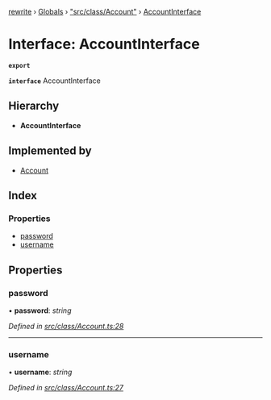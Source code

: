 [rewrite](../README.md) › [Globals](../globals.md) › ["src/class/Account"](../modules/_src_class_account_.md) › [AccountInterface](_src_class_account_.accountinterface.md)

# Interface: AccountInterface

**`export`** 

**`interface`** AccountInterface

## Hierarchy

* **AccountInterface**

## Implemented by

* [Account](../classes/_src_class_account_.account.md)

## Index

### Properties

* [password](_src_class_account_.accountinterface.md#password)
* [username](_src_class_account_.accountinterface.md#username)

## Properties

###  password

• **password**: *string*

*Defined in [src/class/Account.ts:28](https://github.com/Morganb816/JWT-Authentication/blob/e3bc080/src/class/Account.ts#L28)*

___

###  username

• **username**: *string*

*Defined in [src/class/Account.ts:27](https://github.com/Morganb816/JWT-Authentication/blob/e3bc080/src/class/Account.ts#L27)*
